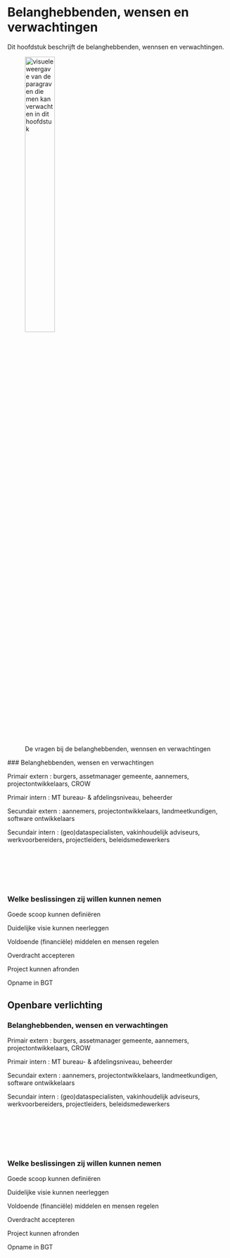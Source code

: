 # Belanghebbenden, wensen en verwachtingen

Dit hoofdstuk beschrijft de belanghebbenden, wennsen en verwachtingen.

<figure>
<img src="../images/belanghebbende.png" alt="visuele weergave van de paragraven die men kan verwachten in dit hoofdstuk" width="40%"> 
<figcaption>De vragen bij de belanghebbenden, wennsen en verwachtingen</figcaption>
</figure>



​###  Belanghebbenden, wensen en verwachtingen​

Primair extern	: burgers, assetmanager gemeente, aannemers, ​
projectontwikkelaars, CROW​

Primair intern	: MT bureau- & afdelingsniveau, beheerder​

Secundair extern	: aannemers, projectontwikkelaars, 	  	  	  landmeetkundigen, software ontwikkelaars​

Secundair intern	: (geo)dataspecialisten, vakinhoudelijk adviseurs, ​
werkvoorbereiders, projectleiders, beleidsmedewerkers​

​

​

​

### Welke beslissingen zij willen kunnen nemen​

Goede scoop kunnen definiëren​

Duidelijke visie kunnen neerleggen​

Voldoende (financiële) middelen en mensen regelen​

Overdracht accepteren​

Project kunnen afronden​

Opname in BGT



## Openbare verlichting

### Belanghebbenden, wensen en verwachtingen​

Primair extern	: burgers, assetmanager gemeente, aannemers, ​
	  projectontwikkelaars, CROW​

Primair intern	: MT bureau- & afdelingsniveau, beheerder​

Secundair extern	: aannemers, projectontwikkelaars, 	  	  landmeetkundigen, software ontwikkelaars​

Secundair intern	: (geo)dataspecialisten, vakinhoudelijk adviseurs, werkvoorbereiders, projectleiders, beleidsmedewerkers​

​

​

​

### Welke beslissingen zij willen kunnen nemen​

Goede scoop kunnen definiëren​

Duidelijke visie kunnen neerleggen​

Voldoende (financiële) middelen en mensen regelen​

Overdracht accepteren​

Project kunnen afronden​

Opname in BGT